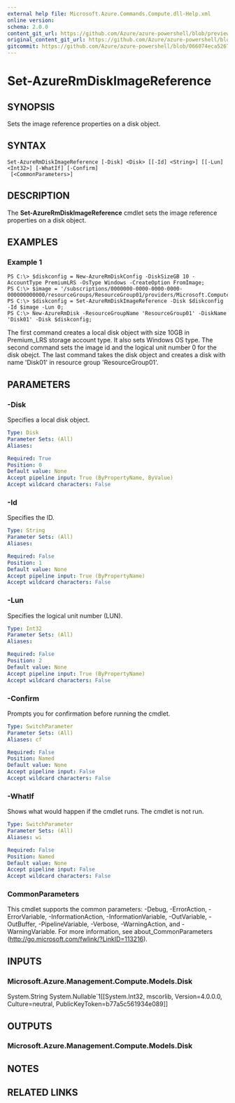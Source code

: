 ```yaml
---
external help file: Microsoft.Azure.Commands.Compute.dll-Help.xml
online version:
schema: 2.0.0
content_git_url: https://github.com/Azure/azure-powershell/blob/preview/src/ResourceManager/Compute/Stack/Commands.Compute/help/Set-AzureRmDiskImageReference.md
original_content_git_url: https://github.com/Azure/azure-powershell/blob/preview/src/ResourceManager/Compute/Stack/Commands.Compute/help/Set-AzureRmDiskImageReference.md
gitcommit: https://github.com/Azure/azure-powershell/blob/066074eca5267f491d3aabead8d64c573bf7783b
---
```


# Set-AzureRmDiskImageReference

## SYNOPSIS
Sets the image reference properties on a disk object.

## SYNTAX

```
Set-AzureRmDiskImageReference [-Disk] <Disk> [[-Id] <String>] [[-Lun] <Int32>] [-WhatIf] [-Confirm]
 [<CommonParameters>]
```

## DESCRIPTION
The **Set-AzureRmDiskImageReference** cmdlet sets the image reference properties on a disk object.

## EXAMPLES

### Example 1
```
PS C:\> $diskconfig = New-AzureRmDiskConfig -DiskSizeGB 10 -AccountType PremiumLRS -OsType Windows -CreateOption FromImage;
PS C:\> $image = '/subscriptions/0000000-0000-0000-0000-000000000000/resourceGroups/ResourceGroup01/providers/Microsoft.Compute/images/TestImage123';        
PS C:\> $diskconfig = Set-AzureRmDiskImageReference -Disk $diskconfig -Id $image -Lun 0;
PS C:\> New-AzureRmDisk -ResourceGroupName 'ResourceGroup01' -DiskName 'Disk01' -Disk $diskconfig;
```

The first command creates a local disk object with size 10GB in Premium_LRS storage account type.  It also sets Windows OS type.
The second command sets the image id and the logical unit number 0 for the disk obejct.
The last command takes the disk object and creates a disk with name 'Disk01' in resource group 'ResourceGroup01'.

## PARAMETERS

### -Disk
Specifies a local disk object.

```yaml
Type: Disk
Parameter Sets: (All)
Aliases: 

Required: True
Position: 0
Default value: None
Accept pipeline input: True (ByPropertyName, ByValue)
Accept wildcard characters: False
```

### -Id
Specifies the ID.

```yaml
Type: String
Parameter Sets: (All)
Aliases: 

Required: False
Position: 1
Default value: None
Accept pipeline input: True (ByPropertyName)
Accept wildcard characters: False
```

### -Lun
Specifies the logical unit number (LUN).

```yaml
Type: Int32
Parameter Sets: (All)
Aliases: 

Required: False
Position: 2
Default value: None
Accept pipeline input: True (ByPropertyName)
Accept wildcard characters: False
```

### -Confirm
Prompts you for confirmation before running the cmdlet.

```yaml
Type: SwitchParameter
Parameter Sets: (All)
Aliases: cf

Required: False
Position: Named
Default value: None
Accept pipeline input: False
Accept wildcard characters: False
```

### -WhatIf
Shows what would happen if the cmdlet runs. The cmdlet is not run.

```yaml
Type: SwitchParameter
Parameter Sets: (All)
Aliases: wi

Required: False
Position: Named
Default value: None
Accept pipeline input: False
Accept wildcard characters: False
```

### CommonParameters
This cmdlet supports the common parameters: -Debug, -ErrorAction, -ErrorVariable, -InformationAction, -InformationVariable, -OutVariable, -OutBuffer, -PipelineVariable, -Verbose, -WarningAction, and -WarningVariable. For more information, see about_CommonParameters (http://go.microsoft.com/fwlink/?LinkID=113216).

## INPUTS

### Microsoft.Azure.Management.Compute.Models.Disk
System.String
System.Nullable`1[[System.Int32, mscorlib, Version=4.0.0.0, Culture=neutral, PublicKeyToken=b77a5c561934e089]]

## OUTPUTS

### Microsoft.Azure.Management.Compute.Models.Disk

## NOTES

## RELATED LINKS

